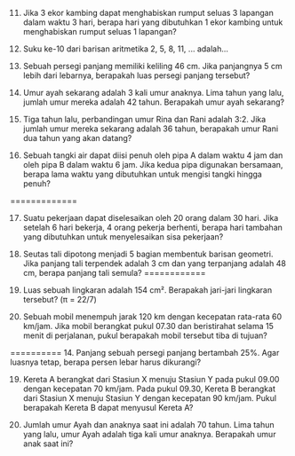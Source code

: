 

11. Jika 3 ekor kambing dapat menghabiskan rumput seluas 3 lapangan dalam waktu 3 hari, berapa hari yang dibutuhkan 1 ekor kambing untuk menghabiskan rumput seluas 1 lapangan?

13. Suku ke-10 dari barisan aritmetika 2, 5, 8, 11, ... adalah...

16. Sebuah persegi panjang memiliki keliling 46 cm. Jika panjangnya 5 cm lebih dari lebarnya, berapakah luas persegi panjang tersebut?

18. Umur ayah sekarang adalah 3 kali umur anaknya. Lima tahun yang lalu, jumlah umur mereka adalah 42 tahun. Berapakah umur ayah sekarang?

19. Tiga tahun lalu, perbandingan umur Rina dan Rani adalah 3:2. Jika jumlah umur mereka sekarang adalah 36 tahun, berapakah umur Rani dua tahun yang akan datang?

20. Sebuah tangki air dapat diisi penuh oleh pipa A dalam waktu 4 jam dan oleh pipa B dalam waktu 6 jam. Jika kedua pipa digunakan bersamaan, berapa lama waktu yang dibutuhkan untuk mengisi tangki hingga penuh?

=============

17. Suatu pekerjaan dapat diselesaikan oleh 20 orang dalam 30 hari. Jika setelah 6 hari bekerja, 4 orang pekerja berhenti, berapa hari tambahan yang dibutuhkan untuk menyelesaikan sisa pekerjaan?

19. Seutas tali dipotong menjadi 5 bagian membentuk barisan geometri. Jika panjang tali terpendek adalah 3 cm dan yang terpanjang adalah 48 cm, berapa panjang tali semula?
============

16. Luas sebuah lingkaran adalah 154 cm². Berapakah jari-jari lingkaran tersebut? (π = 22/7)

20. Sebuah mobil menempuh jarak 120 km dengan kecepatan rata-rata 60 km/jam. Jika mobil berangkat pukul 07.30 dan beristirahat selama 15 menit di perjalanan, pukul berapakah mobil tersebut tiba di tujuan?


==========
14. Panjang sebuah persegi panjang bertambah 25%. Agar luasnya tetap, berapa persen lebar harus dikurangi?

19. Kereta A berangkat dari Stasiun X menuju Stasiun Y pada pukul 09.00 dengan kecepatan 70 km/jam. Pada pukul 09.30, Kereta B berangkat dari Stasiun X menuju Stasiun Y dengan kecepatan 90 km/jam. Pukul berapakah Kereta B dapat menyusul Kereta A?

20. Jumlah umur Ayah dan anaknya saat ini adalah 70 tahun. Lima tahun yang lalu, umur Ayah adalah tiga kali umur anaknya. Berapakah umur anak saat ini?